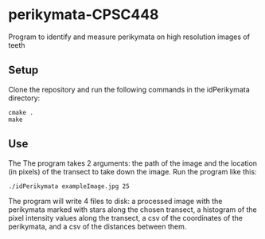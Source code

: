 # perikymata-CPSC448
Program to identify and measure perikymata on high resolution images of teeth

## Setup
Clone the repository and run the following commands in the idPerikymata directory:

```
cmake .
make
```

## Use
The The program takes 2 arguments: the path of the image and the location (in pixels) of the transect to take down the image. Run the program like this:

```
./idPerikymata exampleImage.jpg 25
```

The program will write 4 files to disk: a processed image with the perikymata marked with stars along the chosen transect, a histogram of the pixel intensity values along the transect, a csv of the coordinates of the perikymata, and a csv of the distances between them.
